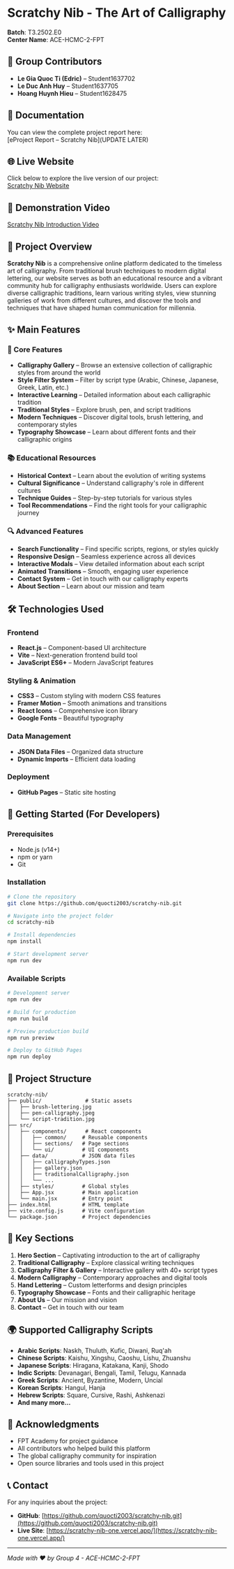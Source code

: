 # Scratchy Nib - The Art of Calligraphy

**Batch**: T3.2502.E0  
**Center Name**: ACE-HCMC-2-FPT

## 👥 Group Contributors

- **Le Gia Quoc Ti (Edric)** – Student1637702
- **Le Duc Anh Huy** – Student1637705
- **Hoang Huynh Hieu** – Student1628475

## 📄 Documentation

You can view the complete project report here:  
[eProject Report – Scratchy Nib](UPDATE LATER)

## 🌐 Live Website

Click below to explore the live version of our project:  
[Scratchy Nib Website](https://scratchy-nib-one.vercel.app/)

## 🎥 Demonstration Video

[Scratchy Nib Introduction Video](https://www.youtube.com/watch?v=OSGF4hL9kto)

## 📌 Project Overview

**Scratchy Nib** is a comprehensive online platform dedicated to the timeless art of calligraphy. From traditional brush techniques to modern digital lettering, our website serves as both an educational resource and a vibrant community hub for calligraphy enthusiasts worldwide. Users can explore diverse calligraphic traditions, learn various writing styles, view stunning galleries of work from different cultures, and discover the tools and techniques that have shaped human communication for millennia.

## ✨ Main Features

### 🎨 Core Features

- **Calligraphy Gallery** – Browse an extensive collection of calligraphic styles from around the world
- **Style Filter System** – Filter by script type (Arabic, Chinese, Japanese, Greek, Latin, etc.)
- **Interactive Learning** – Detailed information about each calligraphic tradition
- **Traditional Styles** – Explore brush, pen, and script traditions
- **Modern Techniques** – Discover digital tools, brush lettering, and contemporary styles
- **Typography Showcase** – Learn about different fonts and their calligraphic origins

### 📚 Educational Resources

- **Historical Context** – Learn about the evolution of writing systems
- **Cultural Significance** – Understand calligraphy's role in different cultures
- **Technique Guides** – Step-by-step tutorials for various styles
- **Tool Recommendations** – Find the right tools for your calligraphic journey

### 🔍 Advanced Features

- **Search Functionality** – Find specific scripts, regions, or styles quickly
- **Responsive Design** – Seamless experience across all devices
- **Interactive Modals** – View detailed information about each script
- **Animated Transitions** – Smooth, engaging user experience
- **Contact System** – Get in touch with our calligraphy experts
- **About Section** – Learn about our mission and team

## 🛠️ Technologies Used

### Frontend

- **React.js** – Component-based UI architecture
- **Vite** – Next-generation frontend build tool
- **JavaScript ES6+** – Modern JavaScript features

### Styling & Animation

- **CSS3** – Custom styling with modern CSS features
- **Framer Motion** – Smooth animations and transitions
- **React Icons** – Comprehensive icon library
- **Google Fonts** – Beautiful typography

### Data Management

- **JSON Data Files** – Organized data structure
- **Dynamic Imports** – Efficient data loading

### Deployment

- **GitHub Pages** – Static site hosting

## 🚀 Getting Started (For Developers)

### Prerequisites

- Node.js (v14+)
- npm or yarn
- Git

### Installation

```bash
# Clone the repository
git clone https://github.com/quocti2003/scratchy-nib.git

# Navigate into the project folder
cd scratchy-nib

# Install dependencies
npm install

# Start development server
npm run dev
```

### Available Scripts

```bash
# Development server
npm run dev

# Build for production
npm run build

# Preview production build
npm run preview

# Deploy to GitHub Pages
npm run deploy
```

## 📁 Project Structure

```
scratchy-nib/
├── public/              # Static assets
│   ├── brush-lettering.jpg
│   ├── pen-calligraphy.jpeg
│   └── script-tradition.jpg
├── src/
│   ├── components/      # React components
│   │   ├── common/     # Reusable components
│   │   ├── sections/   # Page sections
│   │   └── ui/         # UI components
│   ├── data/           # JSON data files
│   │   ├── calligraphyTypes.json
│   │   ├── gallery.json
│   │   ├── traditionalCalligraphy.json
│   │   └── ...
│   ├── styles/         # Global styles
│   ├── App.jsx         # Main application
│   └── main.jsx        # Entry point
├── index.html          # HTML template
├── vite.config.js      # Vite configuration
└── package.json        # Project dependencies
```

## 🎯 Key Sections

1. **Hero Section** – Captivating introduction to the art of calligraphy
2. **Traditional Calligraphy** – Explore classical writing techniques
3. **Calligraphy Filter & Gallery** – Interactive gallery with 40+ script types
4. **Modern Calligraphy** – Contemporary approaches and digital tools
5. **Hand Lettering** – Custom letterforms and design principles
6. **Typography Showcase** – Fonts and their calligraphic heritage
7. **About Us** – Our mission and vision
8. **Contact** – Get in touch with our team

## 🌍 Supported Calligraphy Scripts

- **Arabic Scripts**: Naskh, Thuluth, Kufic, Diwani, Ruq'ah
- **Chinese Scripts**: Kaishu, Xingshu, Caoshu, Lishu, Zhuanshu
- **Japanese Scripts**: Hiragana, Katakana, Kanji, Shodo
- **Indic Scripts**: Devanagari, Bengali, Tamil, Telugu, Kannada
- **Greek Scripts**: Ancient, Byzantine, Modern, Uncial
- **Korean Scripts**: Hangul, Hanja
- **Hebrew Scripts**: Square, Cursive, Rashi, Ashkenazi
- **And many more...**

## 🙏 Acknowledgments

- FPT Academy for project guidance
- All contributors who helped build this platform
- The global calligraphy community for inspiration
- Open source libraries and tools used in this project

## 📞 Contact

For any inquiries about the project:

- **GitHub**: [https://github.com/quocti2003/scratchy-nib.git](https://github.com/quocti2003/scratchy-nib.git)
- **Live Site**: [https://scratchy-nib-one.vercel.app/](https://scratchy-nib-one.vercel.app/)

---

_Made with ❤️ by Group 4 - ACE-HCMC-2-FPT_

